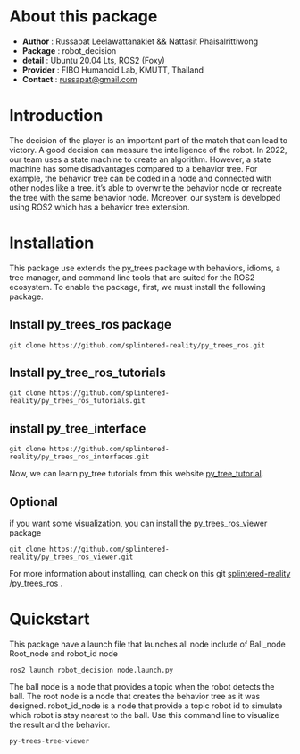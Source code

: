 # About this package

* **Author** : Russapat Leelawattanakiet && Nattasit Phaisalrittiwong 
* **Package** : robot_decision
* **detail** : Ubuntu 20.04 Lts, ROS2 (Foxy)
* **Provider** : FIBO Humanoid Lab, KMUTT, Thailand
* **Contact** : russapat@gmail.com

# Introduction
The decision of the player is an important part of the match that can lead to victory. A good decision can measure the intelligence of the robot. In 2022, our team uses a state machine to create an algorithm. However, a state machine has some disadvantages compared to a behavior tree. For example, the behavior tree can be coded in a node and connected with other nodes like a tree. it’s able to overwrite the behavior node or recreate the tree with the same behavior node. Moreover, our system is developed using ROS2 which has a behavior tree extension.

# Installation
This package use extends the py_trees package with behaviors, idioms, a tree manager, and command line tools that are suited for the ROS2 ecosystem.
To enable the package, first, we must install the following package.

## Install py_trees_ros package
```
git clone https://github.com/splintered-reality/py_trees_ros.git
```
## Install py_tree_ros_tutorials
```
git clone https://github.com/splintered-reality/py_trees_ros_tutorials.git
```
## install py_tree_interface
```
git clone https://github.com/splintered-reality/py_trees_ros_interfaces.git
```
Now, we can learn py_tree tutorials from this website [py_tree_tutorial](https://py-trees-ros-tutorials.readthedocs.io/en/release-2.1.x/index.html).

## Optional
if you want some visualization, you can install the py_trees_ros_viewer package
```
git clone https://github.com/splintered-reality/py_trees_ros_viewer.git
```
For more information about installing, can check on this git [ splintered-reality /py_trees_ros ](https://github.com/splintered-reality/py_trees_ros).

# Quickstart
This package have a launch file that launches all node include of Ball_node Root_node and robot_id node
```
ros2 launch robot_decision node.launch.py
```
The ball node is a node that provides a topic when the robot detects the ball.
The root node is a node that creates the behavior tree as it was designed.
robot_id_node is a node that provide a topic robot id to simulate which robot is stay nearest to the ball.
Use this command line to visualize the result and the behavior.
```
py-trees-tree-viewer
```

